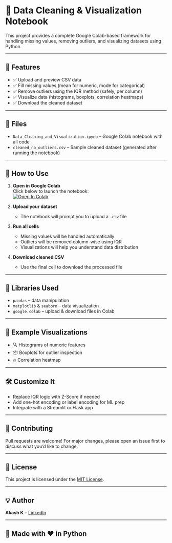 # 🧹 Data Cleaning & Visualization Notebook

This project provides a complete Google Colab-based framework for handling missing values, removing outliers, and visualizing datasets using Python.

---

## 📌 Features

- ✅ Upload and preview CSV data
- ✅ Fill missing values (mean for numeric, mode for categorical)
- ✅ Remove outliers using the IQR method (safely, per column)
- ✅ Visualize data (histograms, boxplots, correlation heatmaps)
- ✅ Download the cleaned dataset

---

## 📂 Files

- `Data_Cleaning_and_Visualization.ipynb` – Google Colab notebook with all code
- `cleaned_no_outliers.csv` – Sample cleaned dataset (generated after running the notebook)

---

## 🚀 How to Use

1. **Open in Google Colab**  
   Click below to launch the notebook:  
   [![Open In Colab](https://colab.research.google.com/assets/colab-badge.svg)](URL_TO_YOUR_NOTEBOOK)

2. **Upload your dataset**  
   - The notebook will prompt you to upload a `.csv` file

3. **Run all cells**  
   - Missing values will be handled automatically
   - Outliers will be removed column-wise using IQR
   - Visualizations will help you understand data distribution

4. **Download cleaned CSV**  
   - Use the final cell to download the processed file

---

## 🧠 Libraries Used

- `pandas` – data manipulation  
- `matplotlib` & `seaborn` – data visualization  
- `google.colab` – upload & download files in Colab

---

## 🧪 Example Visualizations

- 🔍 Histograms of numeric features  
- 📦 Boxplots for outlier inspection  
- 🔥 Correlation heatmap

---

## 🛠️ Customize It

- Replace IQR logic with Z-Score if needed
- Add one-hot encoding or label encoding for ML prep
- Integrate with a Streamlit or Flask app

---

## 🤝 Contributing

Pull requests are welcome! For major changes, please open an issue first to discuss what you’d like to change.

---

## 📃 License

This project is licensed under the [MIT License](LICENSE).

---

## 💡 Author

**Akash K** – [LinkedIn](https://www.linkedin.com/in/akash-k-a12842327)

---

## 🌌 Made with ❤️ in Python
